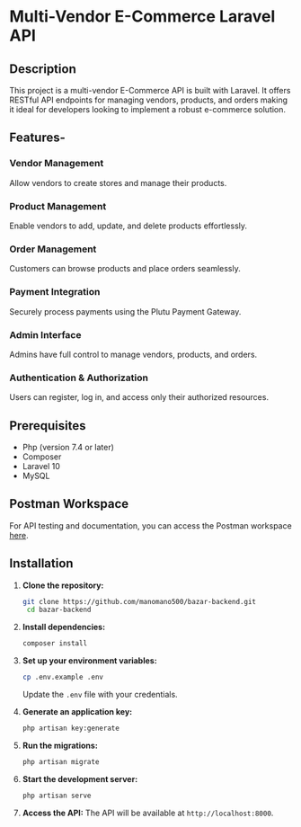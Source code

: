 # Multi-Vendor E-Commerce Laravel API


## Description

This project is a multi-vendor  E-Commerce API is built with Laravel. It offers RESTful API endpoints for managing vendors, products, and orders making it ideal for developers looking to implement a robust e-commerce solution.

## Features-


### Vendor Management
Allow vendors to create stores and manage their products.

### Product Management
Enable vendors to add, update, and delete products effortlessly.

### Order Management
Customers can browse products and place orders seamlessly.

### Payment Integration
Securely process payments using the Plutu Payment Gateway.

### Admin Interface
Admins have full control to manage vendors, products, and orders.

### Authentication & Authorization
Users can register, log in, and access only their authorized resources.


## Prerequisites

- Php (version 7.4 or later)
- Composer
- Laravel 10
- MySQL


## Postman Workspace

For API testing and documentation, you can access the Postman workspace [here](https://www.postman.com/bazzar-2145/workspace/bazar-backend).

## Installation

1. **Clone the repository:**
   ```bash
   git clone https://github.com/manomano500/bazar-backend.git
    cd bazar-backend
    ```
2. **Install dependencies:** 
    ```bash
    composer install
    ```
   
3. **Set up your environment variables:** 
    ```bash
    cp .env.example .env
    ```
    Update the `.env` file with your credentials.
4. **Generate an application key:** 
    ```bash
    php artisan key:generate
    ```
5. **Run the migrations:** 
    ```bash
    php artisan migrate
    ```
6. **Start the development server:** 
    ```bash
    php artisan serve
    ```
7. **Access the API:** 
    The API will be available at `http://localhost:8000`.
